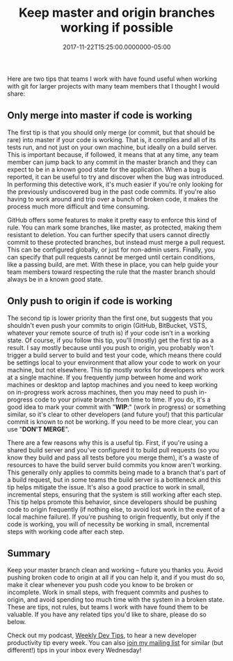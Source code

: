 ﻿---
title: Keep master and origin branches working if possible
date: "2017-11-22T15:25:00.0000000-05:00"
description: >
featuredImage: /img/git-logo.svg_.png
---

Here are two tips that teams I work with have found useful when working with git for larger projects with many team members that I thought I would share:

## Only merge into master if code is working

The first tip is that you should only merge (or commit, but that should be rare) into master if your code is working. That is, it compiles and all of its tests run, and not just on your own machine, but ideally on a build server. This is important because, if followed, it means that at any time, any team member can jump back to any commit in the master branch and they can expect to be in a known good state for the application. When a bug is reported, it can be useful to try and discover when the bug was introduced. In performing this detective work, it's much easier if you're only looking for the previously undiscovered bug in the past code commits. If you're also having to work around and trip over a bunch of broken code, it makes the process much more difficult and time consuming.

GitHub offers some features to make it pretty easy to enforce this kind of rule. You can mark some branches, like master, as protected, making them resistant to deletion. You can further specify that users cannot directly commit to these protected branches, but instead must merge a pull request. This can be configured globally, or just for non-admin users. Finally, you can specify that pull requests cannot be merged until certain conditions, like a passing build, are met. With these in place, you can help guide your team members toward respecting the rule that the master branch should always be in a known good state.

## Only push to origin if code is working

The second tip is lower priority than the first one, but suggests that you shouldn't even push your commits to origin (GitHub, BitBucket, VSTS, whatever your remote source of truth is) if your code isn't in a working state. Of course, if you follow this tip, you'll (mostly) get the first tip as a result. I say mostly because until you push to origin, you probably won't trigger a build server to build and test your code, which means there could be settings local to your environment that allow your code to work on your machine, but not elsewhere. This tip mostly works for developers who work at a single machine. If you frequently jump between home and work machines or desktop and laptop machines and you need to keep working on in-progress work across machines, then you may need to push in-progress code to your private branch from time to time. If you do, it's a good idea to mark your commit with "**WIP**:" (work in progress) or something similar, so it's clear to other developers (and future you!) that this particular commit is known to not be working. If you need to be more clear, you can use "**DON'T MERGE**".

There are a few reasons why this is a useful tip. First, if you're using a shared build server and you've configured it to build pull requests (so you know they build and pass all tests before you merge them), it's a waste of resources to have the build server build commits you know aren't working. This generally only applies to commits being made to a branch that's part of a build request, but in some teams the build server is a bottleneck and this tip helps mitigate the issue. It's also a good practice to work in small, incremental steps, ensuring that the system is still working after each step. This tip helps promote this behavior, since developers should be pushing code to origin frequently (if nothing else, to avoid lost work in the event of a local machine failure). If you're pushing to origin frequently, but only if the code is working, you will of necessity be working in small, incremental steps with working code after each step.

## Summary

Keep your master branch clean and working – future you thanks you. Avoid pushing broken code to origin at all if you can help it, and if you must do so, make it clear whenever you push code you know to be broken or incomplete. Work in small steps, with frequent commits and pushes to origin, and avoid spending too much time with the system in a broken state. These are tips, not rules, but teams I work with have found them to be valuable. If you have any related tips you'd like to share, please do so below.

Check out my podcast, [Weekly Dev Tips](http://www.weeklydevtips.com/), to hear a new developer productivity tip every week. You can also [join my mailing list](https://ardalis.com/tips) for similar (but different!) tips in your inbox every Wednesday!

